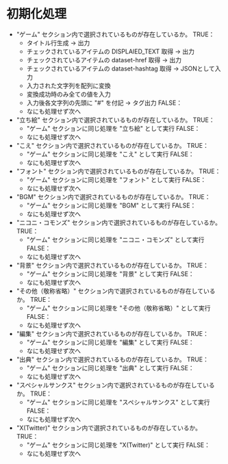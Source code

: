 # 初期化処理

- "ゲーム" セクション内で選択されているものが存在しているか。
	TRUE：  
	- タイトル行生成 -> 出力
	- チェックされているアイテムの DISPLAIED_TEXT 取得 -> 出力
	- チェックされているアイテムの dataset-href 取得 -> 出力
	- チェックされているアイテムの dataset-hashtag 取得 -> JSONとして入力
	- 入力された文字列を配列に変換
	- 変換成功時のみ全ての値を入力
	- 入力後各文字列の先頭に "#" を付記 -> タグ出力
	FALSE：  
	- なにも処理せず次へ
- "立ち絵" セクション内で選択されているものが存在しているか。
	TRUE：  
	- "ゲーム" セクションに同じ処理を "立ち絵" として実行
	FALSE：  
	- なにも処理せず次へ
- "こえ" セクション内で選択されているものが存在しているか。
	TRUE：  
	- "ゲーム" セクションに同じ処理を "こえ" として実行
	FALSE：  
	- なにも処理せず次へ
- "フォント" セクション内で選択されているものが存在しているか。
	TRUE：  
	- "ゲーム" セクションに同じ処理を "フォント" として実行
	FALSE：  
	- なにも処理せず次へ
- "BGM" セクション内で選択されているものが存在しているか。
	TRUE：  
	- "ゲーム" セクションに同じ処理を "BGM" として実行
	FALSE：  
	- なにも処理せず次へ
- "ニコニ・コモンズ" セクション内で選択されているものが存在しているか。
	TRUE：  
	- "ゲーム" セクションに同じ処理を "ニコニ・コモンズ" として実行
	FALSE：  
	- なにも処理せず次へ
- "背景" セクション内で選択されているものが存在しているか。
	TRUE：  
	- "ゲーム" セクションに同じ処理を "背景" として実行
	FALSE：  
	- なにも処理せず次へ
- "その他（敬称省略）" セクション内で選択されているものが存在しているか。
	TRUE：  
	- "ゲーム" セクションに同じ処理を "その他（敬称省略）" として実行
	FALSE：  
	- なにも処理せず次へ
- "編集" セクション内で選択されているものが存在しているか。
	TRUE：  
	- "ゲーム" セクションに同じ処理を "編集" として実行
	FALSE：  
	- なにも処理せず次へ
- "出典" セクション内で選択されているものが存在しているか。
	TRUE：  
	- "ゲーム" セクションに同じ処理を "出典" として実行
	FALSE：  
	- なにも処理せず次へ
- "スペシャルサンクス" セクション内で選択されているものが存在しているか。
	TRUE：  
	- "ゲーム" セクションに同じ処理を "スペシャルサンクス" として実行
	FALSE：  
	- なにも処理せず次へ
- "X(Twitter)" セクション内で選択されているものが存在しているか。
	TRUE：  
	- "ゲーム" セクションに同じ処理を "X(Twitter)" として実行
	FALSE：  
	- なにも処理せず次へ
